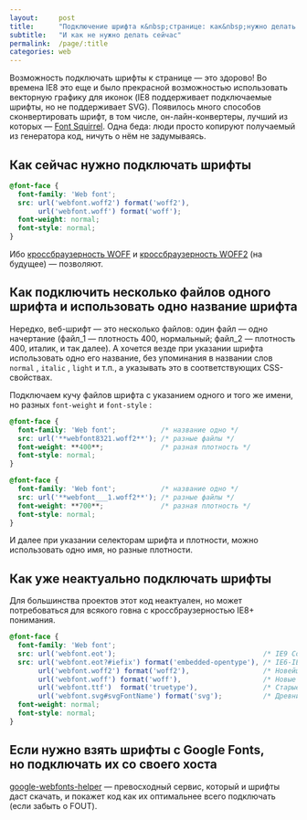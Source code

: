 ```yaml
---
layout:     post
title:      "Подключение шрифта к&nbsp;странице: как&nbsp;нужно делать сейчас"
subtitle:   "И как не нужно делать сейчас"
permalink:  /page/:title
categories: web
---
```


Возможность подключать шрифты к странице — это здорово! Во времена IE8 это еще и было прекрасной возможностью использовать векторную графику для иконок (IE8 поддерживает подключаемые шрифты, но не поддерживает SVG). Появилось много способов сконвертировать шрифт, в том числе, он-лайн-конвертеры, лучший из которых — [Font Squirrel](http://www.fontsquirrel.com/tools/webfont-generator). Одна беда: люди просто копируют получаемый из генератора код, ничуть о нём не задумываясь.

## Как сейчас нужно подключать шрифты

```css
@font-face {
  font-family: 'Web font';
  src: url('webfont.woff2') format('woff2'),
       url('webfont.woff') format('woff');
  font-weight: normal;
  font-style: normal;
}
```

Ибо [кроссбраузерность WOFF](http://caniuse.com/#feat=woff) и [кроссбраузерность WOFF2](http://caniuse.com/#feat=woff2) (на будущее) — позволяют.

## Как подключить несколько файлов одного шрифта и использовать одно название шрифта

Нередко, веб-шрифт — это несколько файлов: один файл — одно начертание (файл\_1 — плотность 400, нормальный; файл\_2 — плотность 400, италик, и так далее). А хочется везде при указании шрифта использовать одно его название, без упоминания в названии слов `normal` , `italic` , `light` и т.п., а указывать это в соответствующих CSS-свойствах.

Подключаем кучу файлов шрифта с указанием одного и того же имени, но разных `font-weight` и `font-style` :

```css
@font-face {
  font-family: 'Web font';           /* название одно */
  src: url('**webfont8321.woff2**'); /* разные файлы */
  font-weight: **400**;              /* разная плотность */
  font-style: normal;
}

@font-face {
  font-family: 'Web font';           /* название одно */
  src: url('**webfont___1.woff2**'); /* разные файлы */
  font-weight: **700**;              /* разная плотность */
  font-style: normal;
}
```

И далее при указании селекторам шрифта и плотности, можно использовать одно имя, но разные плотности.

## Как уже неактуально подключать шрифты

Для большинства проектов этот код неактуален, но может потребоваться для всякого говна с кроссбраузерностью IE8+ понимания.

```css
@font-face {
  font-family: 'Web font';
  src: url('webfont.eot');                                    /* IE9 Compat Modes */
  src: url('webfont.eot?#iefix') format('embedded-opentype'), /* IE6-IE8 */
       url('webfont.woff2') format('woff2'),                  /* Новейшие браузеры */
       url('webfont.woff') format('woff'),                    /* Новые браузеры и IE9+ */
       url('webfont.ttf')  format('truetype'),                /* Старые Safari, Android, iOS */
       url('webfont.svg#svgFontName') format('svg');          /* Древние Safari, iOS, Android */
  font-weight: normal;
  font-style: normal;
}
```

## Если нужно взять шрифты с Google Fonts, но подключать их со своего хоста

[google-webfonts-helper](https://google-webfonts-helper.herokuapp.com/fonts) — превосходный сервис, который и шрифты даст скачать, и покажет код как их оптимальнее всего подключать (если забыть о FOUT).

